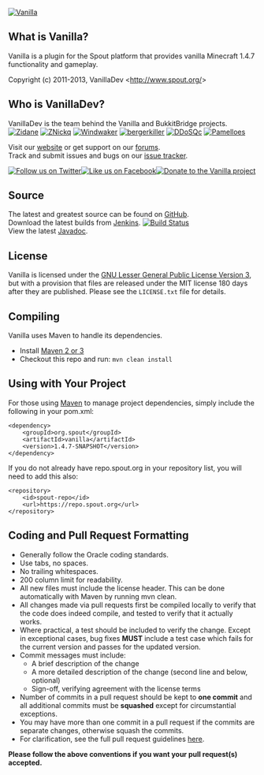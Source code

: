 [![Vanilla][Project Logo]][Website]

What is Vanilla?
----------------
Vanilla is a plugin for the Spout platform that provides vanilla Minecraft 1.4.7 functionality and gameplay.

Copyright (c) 2011-2013, VanillaDev <<http://www.spout.org/>>

Who is VanillaDev?
------------------------
VanillaDev is the team behind the Vanilla and BukkitBridge projects.  
[![Zidane](https://secure.gravatar.com/avatar/3b8d6171c3f15daf35328a4f04c83de9?d=mm&r=pg&s=48)](http://forums.spout.org/members/zidane.7/) [![ZNickq](https://secure.gravatar.com/avatar/2d9c36328b81d872ba0c5b9cb82bbfe8?d=mm&r=pg&s=48)](http://forums.spout.org/members/znickq.72/) [![Windwaker](https://secure.gravatar.com/avatar/942913bba29c93344d8a2e4da56c6bf1?d=mm&r=pg&s=48)](http://forums.spout.org/members/windwaker.47/) [![bergerkiller](https://secure.gravatar.com/avatar/231ba19298225157537674cbeb7a9f7f?s=mm&r=pg&s=48)](http://forums.spout.org/members/bergerkiller.3753/) [![DDoSQc](https://secure.gravatar.com/avatar/ec0cc434d9c9b34670d4c8845fe6bebc?s=mm&r=pg&s=48)](http://forums.spout.org/members/ddos.5524/) [![Pamelloes](https://secure.gravatar.com/avatar/a48c6394ae3408c5da63b4a5fc2ad3c6?s=mm&r=pg&s=48)](http://forums.spout.org/members/pamelloes.38/) 

Visit our [website][Website] or get support on our [forums][Forums].  
Track and submit issues and bugs on our [issue tracker][Issues].

[![Follow us on Twitter][Twitter Logo]][Twitter][![Like us on Facebook][Facebook Logo]][Facebook][![Donate to the Vanilla project][Donate Logo]][Donate]

Source
------
The latest and greatest source can be found on [GitHub].  
Download the latest builds from [Jenkins].  [![Build Status](http://build.spout.org/job/Vanilla/badge/icon)][Jenkins]  
View the latest [Javadoc].

License
-------
Vanilla is licensed under the [GNU Lesser General Public License Version 3][License], but with a provision that files are released under the MIT license 180 days after they are published. Please see the `LICENSE.txt` file for details.

Compiling
---------
Vanilla uses Maven to handle its dependencies.

* Install [Maven 2 or 3](http://maven.apache.org/download.html)  
* Checkout this repo and run: `mvn clean install`

Using with Your Project
-----------------------
For those using [Maven](http://maven.apache.org/download.html) to manage project dependencies, simply include the following in your pom.xml:

    <dependency>
        <groupId>org.spout</groupId>
        <artifactId>vanilla</artifactId>
        <version>1.4.7-SNAPSHOT</version>
    </dependency>

If you do not already have repo.spout.org in your repository list, you will need to add this also:

    <repository>
        <id>spout-repo</id>
        <url>https://repo.spout.org</url>
    </repository>

Coding and Pull Request Formatting
----------------------------------
* Generally follow the Oracle coding standards.
* Use tabs, no spaces.
* No trailing whitespaces.
* 200 column limit for readability.
* All new files must include the license header. This can be done automatically with Maven by running mvn clean.
* All changes made via pull requests first be compiled locally to verify that the code does indeed compile, and tested to verify that it actually works.
* Where practical, a test should be included to verify the change. Except in exceptional cases, bug fixes **MUST** include a test case which fails for the current version and passes for the updated version.
* Commit messages must include:
    - A brief description of the change
    - A more detailed description of the change (second line and below, optional)
    - Sign-off, verifying agreement with the license terms
* Number of commits in a pull request should be kept to **one commit** and all additional commits must be **squashed** except for circumstantial exceptions.
* You may have more than one commit in a pull request if the commits are separate changes, otherwise squash the commits.
* For clarification, see the full pull request guidelines [here](http://spout.in/prguide).

**Please follow the above conventions if you want your pull request(s) accepted.**

[Project Logo]: http://cdn.spout.org/img/logo/vanilla_630x150.png
[License]: http://www.spout.org/SpoutDevLicenseV1.txt
[Website]: http://www.spout.org
[Forums]: http://forums.spout.org
[GitHub]: https://github.com/VanillaDev/Vanilla
[Javadoc]: http://jd.spout.org/vanilla/
[Jenkins]: http://build.spout.org/job/Vanilla
[Issues]: http://issues.spout.org/browse/Vanilla
[Twitter]: http://spout.in/twitter
[Twitter Logo]: http://cdn.spout.org/img/button/twitter_follow_us.png
[Facebook]: http://spout.in/facebook
[Facebook Logo]: http://cdn.spout.org/img/button/facebook_like_us.png
[Donate]: https://www.paypal.com/cgi-bin/webscr?hosted_button_id=QNJH72R72TZ64&item_name=Vanilla+donation+%28from+github.com%29&cmd=_s-xclick
[Donate Logo]: http://cdn.spout.org/img/button/donate_paypal_96x96.png
